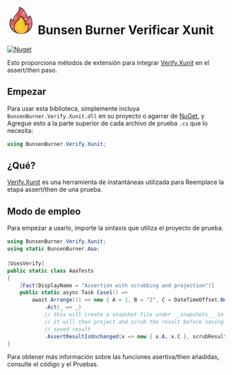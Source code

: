 <!-- markdownlint-disable MD013 -->

# ![Bunsen Burner](https://raw.githubusercontent.com/bmazzarol/Bunsen-Burner/main/fire-icon-small.png) Bunsen Burner Verificar Xunit

<!-- markdownlint-enabled MD013 -->

[![Nuget](https://img.shields.io/nuget/v/BunsenBurner.Verify.Xunit)](https://www.nuget.org/packages/BunsenBurner.Verify.Xunit/)

Esto proporciona métodos de extensión para
integrar [Verify.Xunit](https://github.com/VerifyTests/Verify) en el
assert/then
paso.

## Empezar

Para usar esta biblioteca, simplemente incluya `BunsenBurner.Verify.Xunit.dll` en su
proyecto
o agarrar
de [NuGet](https://www.nuget.org/packages/BunsenBurner.Verify.Xunit/), y
Agregue esto a la parte superior de cada archivo de prueba `.cs` 
que lo necesita:

```C#
using BunsenBurner.Verify.Xunit;
```

## ¿Qué?

[Verify.Xunit](https://github.com/VerifyTests/Verify) es una herramienta de instantáneas utilizada para
Reemplace la etapa assert/then de una prueba.

## Modo de empleo

Para empezar a usarlo, importe la sintaxis que utiliza el proyecto de prueba.

```c#
using BunsenBurner.Verify.Xunit;
using static BunsenBurner.Aaa;

[UsesVerify]
public static class AaaTests
{
    [Fact(DisplayName = "Assertion with scrubbing and projection")]
    public static async Task Case1() =>
        await Arrange(() => new { A = 1, B = "2", C = DateTimeOffset.Now })
            .Act(_ => _)
            // this will create a snapshot file under __snapshots__ in the same folder as the tests
            // it will then project and scrub the result before saving and comparing with the last
            // saved result
            .AssertResultIsUnchanged(x => new { x.A, x.C }, scrubResults: true);
}
```

Para obtener más información sobre las funciones asertiva/then añadidas, consulte el código y
el
Pruebas.
